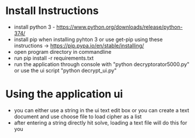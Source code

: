 # Install Instructions
* install python 3 - https://www.python.org/downloads/release/python-374/
* install pip when installing pyhton 3 or use get-pip using these instructions -> https://pip.pypa.io/en/stable/installing/
* open program directory in commandline
* run pip install -r requirements.txt
* run the application through console with "python decryptorator5000.py" or use the ui script "python decrypt_ui.py"

# Using the application ui
* you can either use a string in the ui text edit box or you can create a text document and use choose file to load cipher as a list
* after entering a string directly hit solve, loading a text file will do this for you
